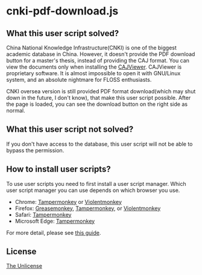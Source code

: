 # cnki-pdf-download.js

## What this user script solved?

China National Knowledge Infrastructure(CNKI) is one of the biggest academic database in China. However, it doesn't provide the PDF download button for a master's thesis, instead of providing the CAJ format. You can view the documents only when installing the [CAJViewer](http://cajviewer.cnki.net/). CAJViewer is proprietary software. It is almost impossible to open it with GNU/Linux system, and an absolute nightmare for FLOSS enthusiasts.

CNKI oversea version is still provided PDF format download(which may shut down in the future, I don't know), that make this user script possible. After the page is loaded, you can see the download button on the right side as normal. 

## What this user script not solved?

If you don't have access to the database, this user script will not be able to bypass the permission.

## How to install user scripts?

To use user scripts you need to first install a user script manager. Which user script manager you can use depends on which browser you use.
- Chrome: [Tampermonkey](https://chrome.google.com/webstore/detail/tampermonkey/dhdgffkkebhmkfjojejmpbldmpobfkfo) or [Violentmonkey](https://chrome.google.com/webstore/detail/violent-monkey/jinjaccalgkegednnccohejagnlnfdag)
- Firefox: [Greasemonkey](https://addons.mozilla.org/firefox/addon/greasemonkey/), [Tampermonkey](https://addons.mozilla.org/firefox/addon/tampermonkey/), or [Violentmonkey](https://addons.mozilla.org/firefox/addon/violentmonkey/)
- Safari: [Tampermonkey](http://tampermonkey.net/?browser=safari)
- Microsoft Edge: [Tampermonkey](https://www.microsoft.com/store/p/tampermonkey/9nblggh5162s)

For more detail, please see [this guide](https://greasyfork.org/en/help/installing-user-scripts).

## License
[The Unlicense](LICENSE)